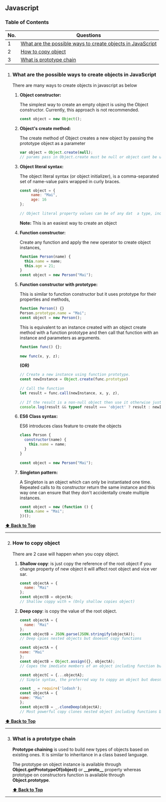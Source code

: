 ## Javascript

### Table of Contents

| No. | Questions                                                                                                                 |
|-----|---------------------------------------------------------------------------------------------------------------------------|
| 1   | [What are the possible ways to create objects in JavaScript](#what-are-the-possible-ways-to-create-objects-in-javascript) |
| 2   | [How to copy object](#how-to-copy-object)                                                                                 |
| 3   | [What is prototype chain](#what-is-a-prototype-chain)                                                                     |

1. ### What are the possible ways to create objects in JavaScript

   There are many ways to create objects in javascript as below

    1. **Object constructor:**

       The simplest way to create an empty object is using the Object constructor. Currently, this approach is not recommended.

       ```javascript
       const object = new Object();
       ```

    2. **Object's create method:**

       The create method of Object creates a new object by passing the prototype object as a parameter

       ```javascript
       var object = Object.create(null);
       // params pass in Object.create must be null or object cant be undefined
       ```

    3. **Object literal syntax:**

       The object literal syntax (or object initializer), is a comma-separated set of name-value pairs wrapped in curly braces.

       ```javascript
       const object = {
            name: "Mai",
            age: 16
       };
 
       // Object literal property values can be of any dat  a type, including array, function, and nested object.
       ```

       **Note:** This is an easiest way to create an object

    4. **Function constructor:**

       Create any function and apply the new operator to create object instances,

       ```javascript
       function Person(name) {
         this.name = name;
         this.age = 21;
       }
       const object = new Person("Mai");
       ```

    5. **Function constructor with prototype:**

       This is similar to function constructor but it uses prototype for their properties and methods,

       ```javascript
       function Person() {}
       Person.prototype.name = "Mai";
       const object = new Person();
       ```

       This is equivalent to an instance created with an object create method with a function prototype and then call that function with an instance and parameters as arguments.

       ```javascript
       function func() {};
 
       new func(x, y, z);
       ```

       **(OR)**

       ```javascript
       // Create a new instance using function prototype.
       const newInstance = Object.create(func.prototype)
 
       // Call the function
       let result = func.call(newInstance, x, y, z),
 
       // If the result is a non-null object then use it otherwise just use the new instance.
       console.log(result && typeof result === 'object' ? result : newInstance);
       ```

    6. **ES6 Class syntax:**

       ES6 introduces class feature to create the objects

       ```javascript
       class Person {
         constructor(name) {
           this.name = name;
         }
       }
 
       const object = new Person("Mai");
       ```

    7. **Singleton pattern:**

       A Singleton is an object which can only be instantiated one time. Repeated calls to its constructor return the same instance and this way one can ensure that they don't accidentally create multiple instances.

       ```javascript
       const object = new (function () {
         this.name = "Mai";
       })();
       ```

**[⬆ Back to Top](#table-of-contents)**


---

2. ### How to copy object
    
    There are 2 case will happen when you copy object.

   1. **Shallow copy**: is just copy the reference of the root object if you change property of new object it will affect root object and vice ver sar.
      ```javascript
      const objectA = {
        name: "Mai"
      };
      const objectB = objectA;
      // Shallow coppy with = (Only shallow copies object)
       ```
      
   2. **Deep copy**: is copy the value of the root object. 
      ```javascript
      const objectA = {
        name: "Mai"
      };
      const objectB = JSON.parse(JSON.stringify(objectA));
      // Deep cpies nested objects but dooesnt copy functions
       ```
       ```javascript
      const objectA = {
      name: "Mai"
      };
      const objectB = Object.assign({}, objectA);
      // Copes the imediate members of an object including function but doesnt deep copy nested object
      
      const objectC = {...objectA};
      // Simple syntax, the preferred way to coppy an object but doesnt deep copy nested object
       ```
      
       ```javascript
      const _ = require('lodash');
      const objectA = {
      name: "Mai"
      };
      const objectB = _.cloneDeep(objectA);
      // Most powerful copy clones nested object including functions but need add external dependency to use
       ```

**[⬆ Back to Top](#table-of-contents)**

---

3. ### What is a prototype chain

   **Prototype chaining** is used to build new types of objects based on existing ones. It is similar to inheritance in a class based language.

   The prototype on object instance is available through **Object.getPrototypeOf(object)** or **\_\_proto__** property whereas prototype on constructors function is available through **Object.prototype**.


   **[⬆ Back to Top](#table-of-contents)**

---